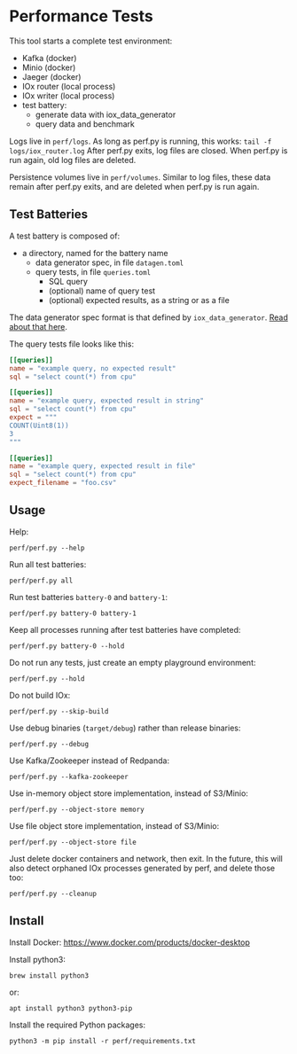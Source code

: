 # Performance Tests

This tool starts a complete test environment:

- Kafka (docker)
- Minio (docker)
- Jaeger (docker)
- IOx router (local process)
- IOx writer (local process)
- test battery:
  - generate data with iox_data_generator
  - query data and benchmark

Logs live in `perf/logs`.
As long as perf.py is running, this works: `tail -f logs/iox_router.log`
After perf.py exits, log files are closed.
When perf.py is run again, old log files are deleted.

Persistence volumes live in `perf/volumes`.
Similar to log files, these data remain after perf.py exits, and are deleted when perf.py is run again.

## Test Batteries

A test battery is composed of:
- a directory, named for the battery name
  - data generator spec, in file `datagen.toml`
  - query tests, in file `queries.toml`
    - SQL query
    - (optional) name of query test
    - (optional) expected results, as a string or as a file

The data generator spec format is that defined by `iox_data_generator`.
[Read about that here](../iox_data_generator/README.md).

The query tests file looks like this:
```toml
[[queries]]
name = "example query, no expected result"
sql = "select count(*) from cpu"

[[queries]]
name = "example query, expected result in string"
sql = "select count(*) from cpu"
expect = """
COUNT(Uint8(1))
3
"""

[[queries]]
name = "example query, expected result in file"
sql = "select count(*) from cpu"
expect_filename = "foo.csv"
```

## Usage

Help:
```console
perf/perf.py --help
```

Run all test batteries:
```console
perf/perf.py all
```

Run test batteries `battery-0` and `battery-1`:
```console
perf/perf.py battery-0 battery-1
```

Keep all processes running after test batteries have completed:
```console
perf/perf.py battery-0 --hold
```

Do not run any tests, just create an empty playground environment:
```console
perf/perf.py --hold
```

Do not build IOx:
```console
perf/perf.py --skip-build
```

Use debug binaries (`target/debug`) rather than release binaries:
```console
perf/perf.py --debug
```

Use Kafka/Zookeeper instead of Redpanda:
```console
perf/perf.py --kafka-zookeeper
```

Use in-memory object store implementation, instead of S3/Minio:
```console
perf/perf.py --object-store memory
```

Use file object store implementation, instead of S3/Minio:
```console
perf/perf.py --object-store file
```

Just delete docker containers and network, then exit.
In the future, this will also detect orphaned IOx processes generated by perf, and delete those too:
```console
perf/perf.py --cleanup
```

## Install

Install Docker:
https://www.docker.com/products/docker-desktop

Install python3:

```console
brew install python3
```

or:

```console
apt install python3 python3-pip
```

Install the required Python packages:

```console
python3 -m pip install -r perf/requirements.txt
```
